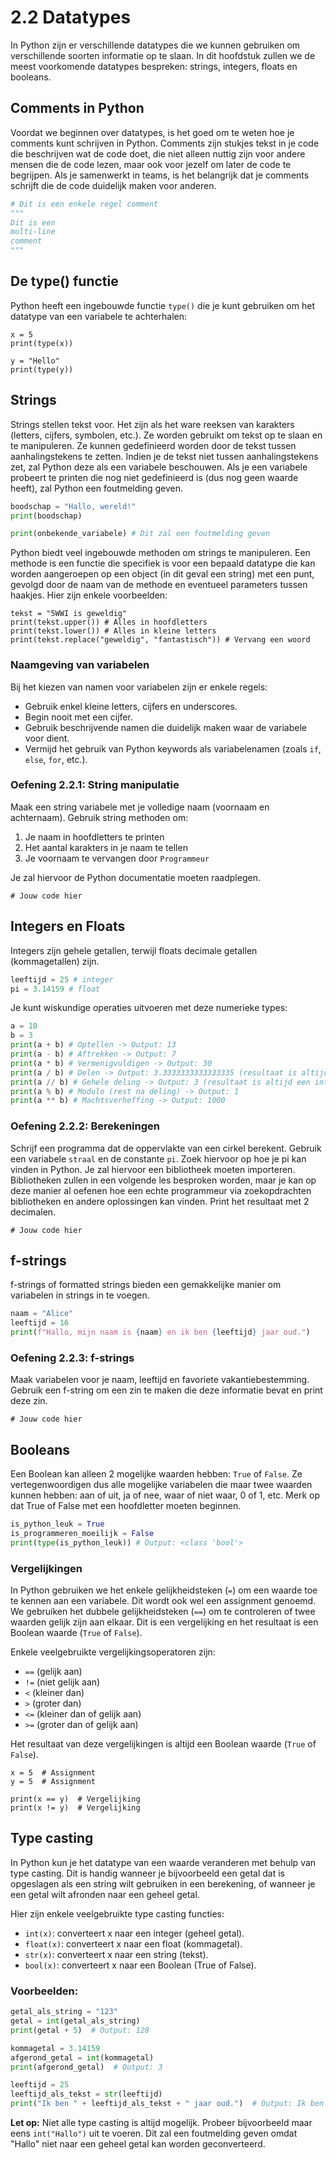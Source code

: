 # 2.2 Datatypes

In Python zijn er verschillende datatypes die we kunnen gebruiken om verschillende soorten informatie op te slaan. In dit hoofdstuk zullen we de meest voorkomende datatypes bespreken: strings, integers, floats en booleans.

## Comments in Python

Voordat we beginnen over datatypes, is het goed om te weten hoe je comments kunt schrijven in Python. Comments zijn stukjes tekst in je code die beschrijven wat de code doet, die niet alleen nuttig zijn voor andere mensen die de code lezen, maar ook voor jezelf om later de code te begrijpen. Als je samenwerkt in teams, is het belangrijk dat je comments schrijft die de code duidelijk maken voor anderen.

```python
# Dit is een enkele regel comment
"""
Dit is een
multi-line
comment
"""
```

## De type() functie

Python heeft een ingebouwde functie `type()` die je kunt gebruiken om het datatype van een variabele te achterhalen:

<pre><code>x = 5
print(type(x))

y = "Hello"
print(type(y))
</code></pre>

<codapi-snippet sandbox="python" editor="basic"></codapi-snippet>


## Strings

Strings stellen tekst voor. Het zijn als het ware reeksen van karakters (letters, cijfers, symbolen, etc.). Ze worden gebruikt om tekst op te slaan en te manipuleren. Ze kunnen gedefinieerd worden door de tekst tussen aanhalingstekens te zetten. Indien je de tekst niet tussen aanhalingstekens zet, zal Python deze als een variabele beschouwen. Als je een variabele probeert te printen die nog niet gedefinieerd is (dus nog geen waarde heeft), zal Python een foutmelding geven.

```python
boodschap = "Hallo, wereld!"
print(boodschap)

print(onbekende_variabele) # Dit zal een foutmelding geven
```

Python biedt veel ingebouwde methoden om strings te manipuleren. Een methode is een functie die specifiek is voor een bepaald datatype die kan worden aangeroepen op een object (in dit geval een string) met een punt, gevolgd door de naam van de methode en eventueel parameters tussen haakjes. Hier zijn enkele voorbeelden:

<pre><code>tekst = "5WWI is geweldig"
print(tekst.upper()) # Alles in hoofdletters
print(tekst.lower()) # Alles in kleine letters
print(tekst.replace("geweldig", "fantastisch")) # Vervang een woord
</code></pre>

<codapi-snippet sandbox="python" editor="basic"></codapi-snippet>

### Naamgeving van variabelen

Bij het kiezen van namen voor variabelen zijn er enkele regels:

* Gebruik enkel kleine letters, cijfers en underscores.
* Begin nooit met een cijfer.
* Gebruik beschrijvende namen die duidelijk maken waar de variabele voor dient.
* Vermijd het gebruik van Python keywords als variabelenamen (zoals `if`, `else`, `for`, etc.).

### Oefening 2.2.1: String manipulatie

Maak een string variabele met je volledige naam (voornaam en achternaam). Gebruik string methoden om:
1. Je naam in hoofdletters te printen
2. Het aantal karakters in je naam te tellen
3. Je voornaam te vervangen door `Programmeur`

Je zal hiervoor de Python documentatie moeten raadplegen.

<pre><code># Jouw code hier
</code></pre>

<codapi-snippet sandbox="python" editor="basic"></codapi-snippet>

## Integers en Floats

Integers zijn gehele getallen, terwijl floats decimale getallen (kommagetallen) zijn.

```python
leeftijd = 25 # integer
pi = 3.14159 # float
```

Je kunt wiskundige operaties uitvoeren met deze numerieke types:

```python
a = 10
b = 3
print(a + b) # Optellen -> Output: 13
print(a - b) # Aftrekken -> Output: 7
print(a * b) # Vermenigvuldigen -> Output: 30
print(a / b) # Delen -> Output: 3.3333333333333335 (resultaat is altijd een float)
print(a // b) # Gehele deling -> Output: 3 (resultaat is altijd een integer)
print(a % b) # Modulo (rest na deling) -> Output: 1
print(a ** b) # Machtsverheffing -> Output: 1000
```

### Oefening 2.2.2: Berekeningen

Schrijf een programma dat de oppervlakte van een cirkel berekent. Gebruik een variabele `straal` en de constante `pi`. Zoek hiervoor op hoe je pi kan vinden in Python. Je zal hiervoor een bibliotheek moeten importeren. Bibliotheken zullen in een volgende les besproken worden, maar je kan op deze manier al oefenen hoe een echte programmeur via zoekopdrachten bibliotheken en andere oplossingen kan vinden. Print het resultaat met 2 decimalen.

<pre><code># Jouw code hier
</code></pre>

<codapi-snippet sandbox="python" editor="basic"></codapi-snippet>

## f-strings

f-strings of formatted strings bieden een gemakkelijke manier om variabelen in strings in te voegen.

```python
naam = "Alice"
leeftijd = 16
print(f"Hallo, mijn naam is {naam} en ik ben {leeftijd} jaar oud.")
```

### Oefening 2.2.3: f-strings

Maak variabelen voor je naam, leeftijd en favoriete vakantiebestemming. Gebruik een f-string om een zin te maken die deze informatie bevat en print deze zin.

<pre><code># Jouw code hier
</code></pre>

<codapi-snippet sandbox="python" editor="basic"></codapi-snippet>

## Booleans

Een Boolean kan alleen 2 mogelijke waarden hebben: `True` of `False`. Ze vertegenwoordigen dus alle mogelijke variabelen die maar twee waarden kunnen hebben: aan of uit, ja of nee, waar of niet waar, 0 of 1, etc. Merk op dat True of False met een hoofdletter moeten beginnen.

```python
is_python_leuk = True
is_programmeren_moeilijk = False
print(type(is_python_leuk)) # Output: <class 'bool'>
```

### Vergelijkingen
In Python gebruiken we het enkele gelijkheidsteken (`=`) om een waarde toe te kennen aan een variabele. Dit wordt ook wel een assignment genoemd. We gebruiken het dubbele gelijkheidsteken (`==`) om te controleren of twee waarden gelijk zijn aan elkaar. Dit is een vergelijking en het resultaat is een Boolean waarde (`True` of `False`).

Enkele veelgebruikte vergelijkingsoperatoren zijn:

* `==` (gelijk aan)
* `!=` (niet gelijk aan)
* `<` (kleiner dan)
* `>` (groter dan)
* `<=` (kleiner dan of gelijk aan)
* `>=` (groter dan of gelijk aan)

Het resultaat van deze vergelijkingen is altijd een Boolean waarde (`True` of `False`).

<pre><code>x = 5  # Assignment
y = 5  # Assignment

print(x == y)  # Vergelijking
print(x != y)  # Vergelijking
</pre></code>
<codapi-snippet sandbox="python" editor="basic"></codapi-snippet>

## Type casting

In Python kun je het datatype van een waarde veranderen met behulp van type casting. Dit is handig wanneer je bijvoorbeeld een getal dat is opgeslagen als een string wilt gebruiken in een berekening, of wanneer je een getal wilt afronden naar een geheel getal.

Hier zijn enkele veelgebruikte type casting functies:

- `int(x)`: converteert x naar een integer (geheel getal).
- `float(x)`: converteert x naar een float (kommagetal).
- `str(x)`: converteert x naar een string (tekst).
- `bool(x)`: converteert x naar een Boolean (True of False).

### Voorbeelden:

```python
getal_als_string = "123"
getal = int(getal_als_string)
print(getal + 5)  # Output: 128

kommagetal = 3.14159
afgerond_getal = int(kommagetal)
print(afgerond_getal)  # Output: 3

leeftijd = 25
leeftijd_als_tekst = str(leeftijd)
print("Ik ben " + leeftijd_als_tekst + " jaar oud.")  # Output: Ik ben 25 jaar oud.
```

**Let op:** Niet alle type casting is altijd mogelijk. Probeer bijvoorbeeld maar eens `int("Hallo")` uit te voeren. Dit zal een foutmelding geven omdat \"Hallo\" niet naar een geheel getal kan worden geconverteerd.
